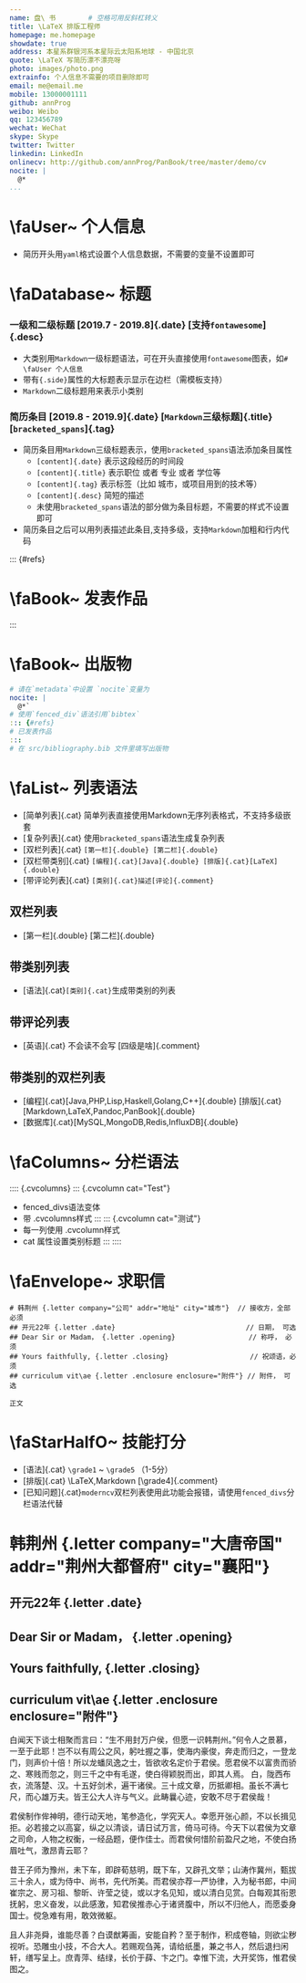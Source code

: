 ```yaml
---
name: 盘\ 书        # 空格可用反斜杠转义
title: \LaTeX 排版工程师
homepage: me.homepage
showdate: true
address: 本星系群银河系本星际云太阳系地球 - 中国北京
quote: \LaTeX 写简历漂不漂亮呀
photo: images/photo.png
extrainfo: 个人信息不需要的项目删除即可
email: me@email.me
mobile: 13000001111
github: annProg
weibo: Weibo
qq: 123456789
wechat: WeChat
skype: Skype
twitter: Twitter
linkedin: LinkedIn
onlinecv: http://github.com/annProg/PanBook/tree/master/demo/cv
nocite: |
  @*
...
```



# \faUser~ 个人信息

- 简历开头用`yaml`格式设置个人信息数据，不需要的变量不设置即可

# \faDatabase~  标题

### 一级和二级标题 [2019.7 - 2019.8]{.date} [支持`fontawesome`]{.desc}

- 大类别用`Markdown`一级标题语法，可在开头直接使用`fontawesome`图表，如`# \faUser 个人信息`
- 带有`{.side}`属性的大标题表示显示在边栏（需模板支持）
- `Markdown`二级标题用来表示小类别


### 简历条目 [2019.8 - 2019.9]{.date} [`Markdown`三级标题]{.title} [`bracketed_spans`]{.tag}

- 简历条目用`Markdown`三级标题表示，使用`bracketed_spans`语法添加条目属性
  - `[content]{.date}` 表示这段经历的时间段
  - `[content]{.title}` 表示职位 或者 专业 或者 学位等
  - `[content]{.tag}` 表示标签（比如 城市，或项目用到的技术等）
  - `[content]{.desc}` 简短的描述
  - 未使用`bracketed_spans`语法的部分做为条目标题，不需要的样式不设置即可
- 简历条目之后可以用列表描述此条目,支持多级，支持`Markdown`加粗和行内代码
  

::: {#refs}
# \faBook~ 发表作品
:::

# \faBook~ 出版物  

```yaml
# 请在`metadata`中设置 `nocite`变量为 
nocite: |
  @*`
# 使用`fenced_div`语法引用`bibtex`
::: {#refs}
# 已发表作品
:::
# 在 src/bibliography.bib 文件里填写出版物
```

# \faList~ 列表语法
	  
- [简单列表]{.cat} 简单列表直接使用Markdown无序列表格式，不支持多级嵌套
- [复杂列表]{.cat} 使用`bracketed_spans`语法生成复杂列表
- [双栏列表]{.cat} `[第一栏]{.double} [第二栏]{.double}`
- [双栏带类别]{.cat} `[编程]{.cat}[Java]{.double} [排版]{.cat}[LaTeX]{.double}`
- [带评论列表]{.cat} `[类别]{.cat}描述[评论]{.comment}`

## 双栏列表

- [第一栏]{.double} [第二栏]{.double}

## 带类别列表

- [语法]{.cat}`[类别]{.cat}`生成带类别的列表

## 带评论列表

- [英语]{.cat} 不会读不会写 [四级是啥]{.comment}

## 带类别的双栏列表

- [编程]{.cat}[Java,PHP,Lisp,Haskell,Golang,C++]{.double} [排版]{.cat}[Markdown,LaTeX,Pandoc,PanBook]{.double}
- [数据库]{.cat}[MySQL,MongoDB,Redis,InfluxDB]{.double}

# \faColumns~ 分栏语法

:::: {.cvcolumns}
::: {.cvcolumn cat="Test"}
- fenced_divs语法变体
- 带 .cvcolumns样式
:::
::: {.cvcolumn cat="测试"}
- 每一列使用 .cvcolumn样式
- cat 属性设置类别标题
:::
::::

# \faEnvelope~ 求职信

```
# 韩荆州 {.letter company="公司" addr="地址" city="城市"}  // 接收方，全部必须
## 开元22年 {.letter .date}                                // 日期， 可选
## Dear Sir or Madam， {.letter .opening}                  // 称呼， 必须
## Yours faithfully, {.letter .closing}                    // 祝颂语，必须
## curriculum vit\ae {.letter .enclosure enclosure="附件"} // 附件， 可选

正文
```

# \faStarHalfO~ 技能打分

- [语法]{.cat} `\grade1` ~ `\grade5` （1-5分）
- [排版]{.cat} \LaTeX,Markdown         [\grade4]{.comment}
- [已知问题]{.cat}`moderncv`双栏列表使用此功能会报错，请使用`fenced_divs`分栏语法代替

# 韩荆州 {.letter company="大唐帝国" addr="荆州大都督府" city="襄阳"}
## 开元22年 {.letter .date}
## Dear Sir or Madam， {.letter .opening}
## Yours faithfully, {.letter .closing}
## curriculum vit\ae {.letter .enclosure enclosure="附件"}


白闻天下谈士相聚而言曰：“生不用封万户侯，但愿一识韩荆州。”何令人之景慕，一至于此耶！岂不以有周公之风，躬吐握之事，使海内豪俊，奔走而归之，一登龙门，则声价十倍！所以龙蟠凤逸之士，皆欲收名定价于君侯。愿君侯不以富贵而骄之、寒贱而忽之，则三千之中有毛遂，使白得颖脱而出，即其人焉。
白，陇西布衣，流落楚、汉。十五好剑术，遍干诸侯。三十成文章，历抵卿相。虽长不满七尺，而心雄万夫。皆王公大人许与气义。此畴曩心迹，安敢不尽于君侯哉！


君侯制作侔神明，德行动天地，笔参造化，学究天人。幸愿开张心颜，不以长揖见拒。必若接之以高宴，纵之以清谈，请日试万言，倚马可待。今天下以君侯为文章之司命，人物之权衡，一经品题，便作佳士。而君侯何惜阶前盈尺之地，不使白扬眉吐气，激昂青云耶？


昔王子师为豫州，未下车，即辟荀慈明，既下车，又辟孔文举；山涛作冀州，甄拔三十余人，或为侍中、尚书，先代所美。而君侯亦荐一严协律，入为秘书郎，中间崔宗之、房习祖、黎昕、许莹之徒，或以才名见知，或以清白见赏。白每观其衔恩抚躬，忠义奋发，以此感激，知君侯推赤心于诸贤腹中，所以不归他人，而愿委身国士。傥急难有用，敢效微躯。


且人非尧舜，谁能尽善？白谟猷筹画，安能自矜？至于制作，积成卷轴，则欲尘秽视听。恐雕虫小技，不合大人。若赐观刍荛，请给纸墨，兼之书人，然后退扫闲轩，缮写呈上。庶青萍、结绿，长价于薛、卞之门。幸惟下流，大开奖饰，惟君侯图之。